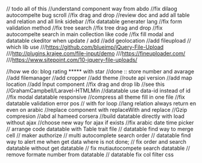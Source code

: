 // todo all of this
//understand component way from abdo
//fix dilaog autocompelte bug scroll
//fix drag and drop
//review doc and add all table and relation and all link sidebar
//fix datatable generater lang
//fix form validation method
//fix tree search
//fix tree drag and drop
//fix autocompelte search in main collection like code
//fix fill modal and datatable ckeditor when update / add
//add geolocation
//add fileupload // which lib use
///https://github.com/blueimp/jQuery-File-Upload
///http://plugins.krajee.com/file-input/demo
///https://fineuploader.com/
///https://www.sitepoint.com/10-jquery-file-uploads/

//how we do: blog rating ***** with star //done :: store number and avarage
//add filemanager
//add cropper
//add theme
//route api version
//add map location
//add Input component
//fix drag and drop lib
//see this //GrahamCampbell/Laravel-HTMLMin
//datatable use data-id instead of id
//fix modal datatable responsive
//compress all theme fill in one file
//fix datatable validation error pos // with for loop
//lang relation always return en even on arabic
//replace component with replaceWith and replace
//Gzip compresion
//abd al hameed corsera
//build datatable directly with load without ajax
//choose new way for ajax if exists
//fix arabic date time picker
// arrange code datatable with Table trait file
// datatable find way to merge cell
// maker authorize
// multi autocomplete search order
// datatable find way to alert me when get data where is not done;
// fix order and search datatable without get datatable
// fix mutiautocompete search datatable
// remove formate number from datatable
// datatable fix col filter css